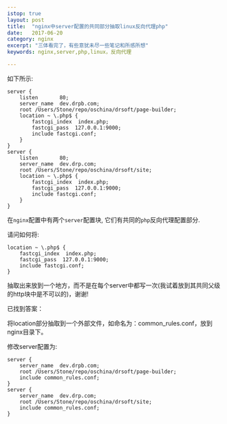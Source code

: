 ```yaml
---
istop: true
layout: post
title:  "nginx中server配置的共同部分抽取linux反向代理php"
date:   2017-06-20
category: nginx
excerpt: "三体看完了，有些意犹未尽一些笔记和所感所想"
keywords: nginx,server,php,linux，反向代理

---
```


如下所示:
```
server {
    listen       80;
    server_name  dev.drpb.com;
    root /Users/Stone/repo/oschina/drsoft/page-builder;
    location ~ \.php$ {
        fastcgi_index  index.php;
        fastcgi_pass  127.0.0.1:9000;
        include fastcgi.conf;
    }
}
server {
    listen       80;
    server_name  dev.drp.com;
    root /Users/Stone/repo/oschina/drsoft/site;
    location ~ \.php$ {
        fastcgi_index  index.php;
        fastcgi_pass  127.0.0.1:9000;
        include fastcgi.conf;
    }
}
```
在``nginx``配置中有两个``server``配置块, 它们有共同的``php``反向代理配置部分.
 
请问如何将:
 
```
location ~ \.php$ {
    fastcgi_index  index.php;
    fastcgi_pass  127.0.0.1:9000;
    include fastcgi.conf;
}
```
抽取出来放到一个地方，而不是在每个server中都写一次(我试着放到其共同父级的http块中是不可以的)，谢谢!

已找到答案：

将location部分抽取到一个外部文件，如命名为：common_rules.conf，放到nginx目录下。

修改server配置为:
 
```
server {
    server_name  dev.drpb.com;
    root /Users/Stone/repo/oschina/drsoft/page-builder;
    include common_rules.conf;
}
server {
    server_name  dev.drp.com;
    root /Users/Stone/repo/oschina/drsoft/site;
    include common_rules.conf;
}
```